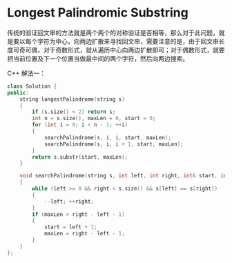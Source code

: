 # Longest Palindromic Substring

传统的验证回文串的方法就是两个两个的对称验证是否相等，那么对于此问题，就是要以每个字符为中心，向两边扩散来寻找回文串，需要注意的是，由于回文串长度可奇可偶，对于奇数形式，就从遍历中心向两边扩散即可；对于偶数形式，就要把当前位置及下一个位置当做最中间的两个字符，然后向两边搜索。

C++ 解法一：

```c++
class Solution {
public:
    string longestPalindrome(string s)
    {
        if (s.size() < 2) return s;
        int n = s.size(), maxLen = 0, start = 0;
        for (int i = 0; i < n - 1; ++i)
        {
            searchPalindrome(s, i, i, start, maxLen);
            searchPalindrome(s, i, i + 1, start, maxLen);
        }
        return s.substr(start, maxLen);
    }

    void searchPalindrome(string s, int left, int right, int& start, int& maxLen)
    {
        while (left >= 0 && right < s.size() && s[left] == s[right])
        {
            --left; ++right;
        }
        if (maxLen < right - left - 1)
        {
            start = left + 1;
            maxLen = right - left - 1;
        }
    }
};
```